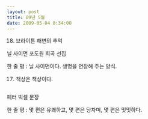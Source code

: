```yaml
---
layout: post
title: 09년 5월
date: 2009-05-04 0:34:00
---
```


18. 브라이튼 해변의 추억

닐 사이먼
포도원 희곡 선집

한 줄 평 : 닐 사이먼이다. 생명을 연장해 주는 양식.


17. 책상은 책상이다.

<div class="img_row">
<img class="col one" src="{{ site.baseurl }} /img/book/4.jpg" alt="" title="example image"/>
</div>	

페터 빅셀
문장

한 줄 평 : 몇 편은 유쾌하고, 몇 편은 당차며, 몇 편은 밋밋하다.


